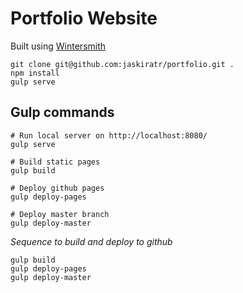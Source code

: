 
# Portfolio Website

Built using [Wintersmith](wintersmith.io)

```
git clone git@github.com:jaskiratr/portfolio.git .
npm install
gulp serve
```

## Gulp commands
```
# Run local server on http://localhost:8080/
gulp serve

# Build static pages
gulp build

# Deploy github pages
gulp deploy-pages

# Deploy master branch
gulp deploy-master
```

*Sequence to build and deploy to github*
```
gulp build
gulp deploy-pages
gulp deploy-master
```

